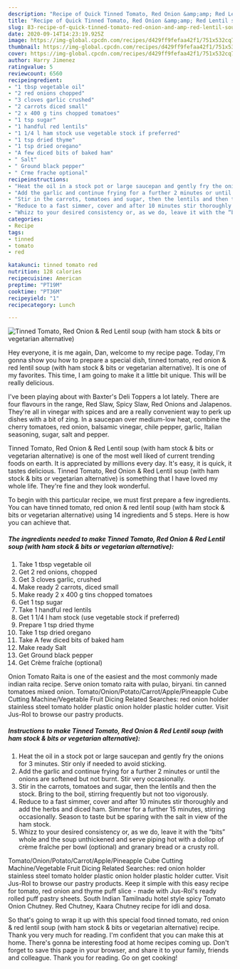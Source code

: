 ```yaml
---
description: "Recipe of Quick Tinned Tomato, Red Onion &amp;amp; Red Lentil soup (with ham stock &amp;amp; bits or vegetarian alternative)"
title: "Recipe of Quick Tinned Tomato, Red Onion &amp;amp; Red Lentil soup (with ham stock &amp;amp; bits or vegetarian alternative)"
slug: 83-recipe-of-quick-tinned-tomato-red-onion-and-amp-red-lentil-soup-with-ham-stock-and-amp-bits-or-vegetarian-alternative
date: 2020-09-14T14:23:19.925Z
image: https://img-global.cpcdn.com/recipes/d429ff9fefaa42f1/751x532cq70/tinned-tomato-red-onion-red-lentil-soup-with-ham-stock-bits-or-vegetarian-alternative-recipe-main-photo.jpg
thumbnail: https://img-global.cpcdn.com/recipes/d429ff9fefaa42f1/751x532cq70/tinned-tomato-red-onion-red-lentil-soup-with-ham-stock-bits-or-vegetarian-alternative-recipe-main-photo.jpg
cover: https://img-global.cpcdn.com/recipes/d429ff9fefaa42f1/751x532cq70/tinned-tomato-red-onion-red-lentil-soup-with-ham-stock-bits-or-vegetarian-alternative-recipe-main-photo.jpg
author: Harry Jimenez
ratingvalue: 5
reviewcount: 6560
recipeingredient:
- "1 tbsp vegetable oil"
- "2 red onions chopped"
- "3 cloves garlic crushed"
- "2 carrots diced small"
- "2 x 400 g tins chopped tomatoes"
- "1 tsp sugar"
- "1 handful red lentils"
- "1 1/4 l ham stock use vegetable stock if preferred"
- "1 tsp dried thyme"
- "1 tsp dried oregano"
- "A few diced bits of baked ham"
- " Salt"
- " Ground black pepper"
- " Crme frache optional"
recipeinstructions:
- "Heat the oil in a stock pot or large saucepan and gently fry the onions for 3 minutes. Stir only if needed to avoid sticking."
- "Add the garlic and continue frying for a further 2 minutes or until the onions are softened but not burnt. Stir very occasionally."
- "Stir in the carrots, tomatoes and sugar, then the lentils and then the stock. Bring to the boil, stirring frequently but not too vigorously."
- "Reduce to a fast simmer, cover and after 10 minutes stir thoroughly and add the herbs and diced ham. Simmer for a further 15 minutes, stirring occasionally. Season to taste but be sparing with the salt in view of the ham stock."
- "Whizz to your desired consistency or, as we do, leave it with the “bits” whole and the soup unthickened and serve piping hot with a dollop of crème fraîche per bowl (optional) and granary bread or a crusty roll."
categories:
- Recipe
tags:
- tinned
- tomato
- red

katakunci: tinned tomato red 
nutrition: 128 calories
recipecuisine: American
preptime: "PT19M"
cooktime: "PT36M"
recipeyield: "1"
recipecategory: Lunch

---
```



![Tinned Tomato, Red Onion &amp; Red Lentil soup (with ham stock &amp; bits or vegetarian alternative)](https://img-global.cpcdn.com/recipes/d429ff9fefaa42f1/751x532cq70/tinned-tomato-red-onion-red-lentil-soup-with-ham-stock-bits-or-vegetarian-alternative-recipe-main-photo.jpg)

Hey everyone, it is me again, Dan, welcome to my recipe page. Today, I'm gonna show you how to prepare a special dish, tinned tomato, red onion &amp; red lentil soup (with ham stock &amp; bits or vegetarian alternative). It is one of my favorites. This time, I am going to make it a little bit unique. This will be really delicious.

I&#39;ve been playing about with Baxter&#39;s Deli Toppers a lot lately. There are four flavours in the range, Red Slaw, Spicy Slaw, Red Onions and Jalapenos. They&#39;re all in vinegar with spices and are a really convenient way to perk up dishes with a bit of zing. In a saucepan over medium-low heat, combine the cherry tomatoes, red onion, balsamic vinegar, chile pepper, garlic, Italian seasoning, sugar, salt and pepper.

Tinned Tomato, Red Onion &amp; Red Lentil soup (with ham stock &amp; bits or vegetarian alternative) is one of the most well liked of current trending foods on earth. It is appreciated by millions every day. It's easy, it is quick, it tastes delicious. Tinned Tomato, Red Onion &amp; Red Lentil soup (with ham stock &amp; bits or vegetarian alternative) is something that I have loved my whole life. They're fine and they look wonderful.


To begin with this particular recipe, we must first prepare a few ingredients. You can have tinned tomato, red onion &amp; red lentil soup (with ham stock &amp; bits or vegetarian alternative) using 14 ingredients and 5 steps. Here is how you can achieve that.

<!--inarticleads1-->

##### The ingredients needed to make Tinned Tomato, Red Onion &amp; Red Lentil soup (with ham stock &amp; bits or vegetarian alternative):

1. Take 1 tbsp vegetable oil
1. Get 2 red onions, chopped
1. Get 3 cloves garlic, crushed
1. Make ready 2 carrots, diced small
1. Make ready 2 x 400 g tins chopped tomatoes
1. Get 1 tsp sugar
1. Take 1 handful red lentils
1. Get 1 1/4 l ham stock (use vegetable stock if preferred)
1. Prepare 1 tsp dried thyme
1. Take 1 tsp dried oregano
1. Take A few diced bits of baked ham
1. Make ready  Salt
1. Get  Ground black pepper
1. Get  Crème fraîche (optional)


Onion Tomato Raita is one of the easiest and the most commonly made indian raita recipe. Serve onion tomato raita with pulao, biryani. tin canned tomatoes mixed onion. Tomato/Onion/Potato/Carrot/Apple/Pineapple Cube Cutting Machine/Vegetable Fruit Dicing Related Searches: red onion holder stainless steel tomato holder plastic onion holder plastic holder cutter. Visit Jus-Rol to browse our pastry products. 

<!--inarticleads2-->

##### Instructions to make Tinned Tomato, Red Onion &amp; Red Lentil soup (with ham stock &amp; bits or vegetarian alternative):

1. Heat the oil in a stock pot or large saucepan and gently fry the onions for 3 minutes. Stir only if needed to avoid sticking.
1. Add the garlic and continue frying for a further 2 minutes or until the onions are softened but not burnt. Stir very occasionally.
1. Stir in the carrots, tomatoes and sugar, then the lentils and then the stock. Bring to the boil, stirring frequently but not too vigorously.
1. Reduce to a fast simmer, cover and after 10 minutes stir thoroughly and add the herbs and diced ham. Simmer for a further 15 minutes, stirring occasionally. Season to taste but be sparing with the salt in view of the ham stock.
1. Whizz to your desired consistency or, as we do, leave it with the “bits” whole and the soup unthickened and serve piping hot with a dollop of crème fraîche per bowl (optional) and granary bread or a crusty roll.


Tomato/Onion/Potato/Carrot/Apple/Pineapple Cube Cutting Machine/Vegetable Fruit Dicing Related Searches: red onion holder stainless steel tomato holder plastic onion holder plastic holder cutter. Visit Jus-Rol to browse our pastry products. Keep it simple with this easy recipe for tomato, red onion and thyme puff slice - made with Jus-Rol&#39;s ready rolled puff pastry sheets. South Indian Tamilnadu hotel style spicy Tomato Onion Chutney. Red Chutney, Kaara Chutney recipe for idli and dosa. 

So that's going to wrap it up with this special food tinned tomato, red onion &amp; red lentil soup (with ham stock &amp; bits or vegetarian alternative) recipe. Thank you very much for reading. I'm confident that you can make this at home. There's gonna be interesting food at home recipes coming up. Don't forget to save this page in your browser, and share it to your family, friends and colleague. Thank you for reading. Go on get cooking!
